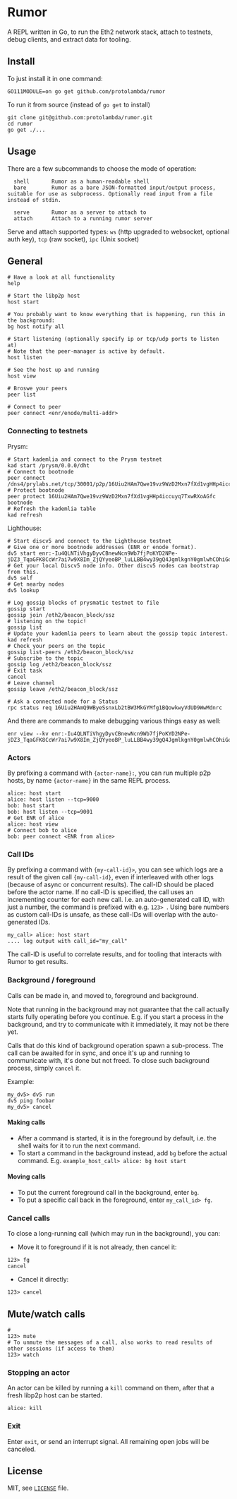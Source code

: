 # Rumor

A REPL written in Go, to run the Eth2 network stack, attach to testnets, debug clients, and extract data for tooling.

## Install

To just install it in one command:

```shell script
GO111MODULE=on go get github.com/protolambda/rumor
```

To run it from source (instead of `go get` to install)

```shell script
git clone git@github.com:protolambda/rumor.git
cd rumor
go get ./...
```

## Usage

There are a few subcommands to choose the mode of operation:

```
  shell       Rumor as a human-readable shell
  bare        Rumor as a bare JSON-formatted input/output process, suitable for use as subprocess. Optionally read input from a file instead of stdin.
 
  serve       Rumor as a server to attach to
  attach      Attach to a running rumor server
```

Serve and attach supported types: `ws` (http upgraded to websocket, optional auth key), `tcp` (raw socket), `ipc` (Unix socket)

## General

```shell script
# Have a look at all functionality
help

# Start the libp2p host
host start

# You probably want to know everything that is happening, run this in the background:
bg host notify all

# Start listening (optionally specify ip or tcp/udp ports to listen at)
# Note that the peer-manager is active by default.
host listen

# See the host up and running
host view

# Broswe your peers
peer list

# Connect to peer
peer connect <enr/enode/multi-addr>
```

### Connecting to testnets

Prysm:
```shell script
# Start kademlia and connect to the Prysm testnet
kad start /prysm/0.0.0/dht
# Connect to bootnode
peer connect /dns4/prylabs.net/tcp/30001/p2p/16Uiu2HAm7Qwe19vz9WzD2Mxn7fXd1vgHHp4iccuyq7TxwRXoAGfc
# Protect bootnode
peer protect 16Uiu2HAm7Qwe19vz9WzD2Mxn7fXd1vgHHp4iccuyq7TxwRXoAGfc bootnode
# Refresh the kademlia table
kad refresh
```

Lighthouse:
```shell script
# Start discv5 and connect to the Lighthouse testnet
# Give one or more bootnode addresses (ENR or enode format).
dv5 start enr:-Iu4QLNTiVhgyDyvCBnewNcn9Wb7fjPoKYD2NPe-jDZ3_TqaGFK8CcWr7ai7w9X8Im_ZjQYyeoBP_luLLBB4wy39gQ4JgmlkgnY0gmlwhCOhiGqJc2VjcDI1NmsxoQMrmBYg_yR_ZKZKoLiChvlpNqdwXwodXmgw_TRow7RVwYN0Y3CCIyiDdWRwgiMo
# Get your local Discv5 node info. Other discv5 nodes can bootstrap from this.
dv5 self
# Get nearby nodes
dv5 lookup
```

```shell script
# Log gossip blocks of prysmatic testnet to file
gossip start
gossip join /eth2/beacon_block/ssz
# listening on the topic!
gossip list
# Update your kademlia peers to learn about the gossip topic interest.
kad refresh
# Check your peers on the topic
gossip list-peers /eth2/beacon_block/ssz
# Subscribe to the topic
gossip log /eth2/beacon_block/ssz
# Exit task
cancel
# Leave channel
gossip leave /eth2/beacon_block/ssz

# Ask a connected node for a Status
rpc status req 16Uiu2HAmQ9WByeSsnxLb2tBW3MkGYMfg1BQowkwyVdUD9WwMdnrc
```

And there are commands to make debugging various things easy as well:
```
enr view --kv enr:-Iu4QLNTiVhgyDyvCBnewNcn9Wb7fjPoKYD2NPe-jDZ3_TqaGFK8CcWr7ai7w9X8Im_ZjQYyeoBP_luLLBB4wy39gQ4JgmlkgnY0gmlwhCOhiGqJc2VjcDI1NmsxoQMrmBYg_yR_ZKZKoLiChvlpNqdwXwodXmgw_TRow7RVwYN0Y3CCIyiDdWRwgiMo
```

### Actors

By prefixing a command with `{actor-name}:`, you can run multiple p2p hosts, by name `{actor-name}` in the same REPL process.

```
alice: host start
alice: host listen --tcp=9000
bob: host start
bob: host listen --tcp=9001
# Get ENR of alice
alice: host view
# Connect bob to alice
bob: peer connect <ENR from alice>
```

### Call IDs

By prefixing a command with `{my-call-id}>`, you can see which logs are a result of the given call `{my-call-id}`,
 even if interleaved with other logs (because of async or concurrent results).
The call-ID should be placed before the actor name.
If no call-ID is specified, the call uses an incrementing counter for each new call. I.e. an auto-generated call ID, with just a number, the command is prefixed with e.g. `123> `.
Using bare numbers as custom call-IDs is unsafe, as these call-IDs will overlap with the auto-generated IDs.

```
my_call> alice: host start
.... log output with call_id="my_call"
```

The call-ID is useful to correlate results, and for tooling that interacts with Rumor to get results. 

### Background / foreground

Calls can be made in, and moved to, foreground and background.

Note that running in the background may not guarantee that the call actually starts fully operating before you continue.
E.g. if you start a process in the background, and try to communicate with it immediately, it may not be there yet.

Calls that do this kind of background operation spawn a sub-process. The call can be awaited for in sync,
 and once it's up and running to communicate with, it's done but not freed.
To close such background process, simply `cancel` it.

Example:
```
my_dv5> dv5 run
dv5 ping foobar
my_dv5> cancel
```

#### Making calls
 
- After a command is started, it is in the foreground by default, i.e. the shell waits for it to run the next command.
- To start a command in the background instead, add `bg` before the actual command. E.g. `example_host_call> alice: bg host start`

#### Moving calls

- To put the current foreground call in the background, enter `bg`.
- To put a specific call back in the foreground, enter `my_call_id> fg`.

### Cancel calls

To close a long-running call (which may run in the background), you can:
- Move it to foreground if it is not already, then cancel it:
```
123> fg
cancel
```
- Cancel it directly:
```
123> cancel
```

## Mute/watch calls

```
# 
123> mute
# To unmute the messages of a call, also works to read results of other sessions (if access to them)
123> watch
```

### Stopping an actor

An actor can be killed by running a `kill` command on them, after that a fresh libp2p host can be started.

```
alice: kill
```

### Exit

Enter `exit`, or send an interrupt signal.
All remaining open jobs will be canceled.

## License

MIT, see [`LICENSE`](./LICENSE) file.
